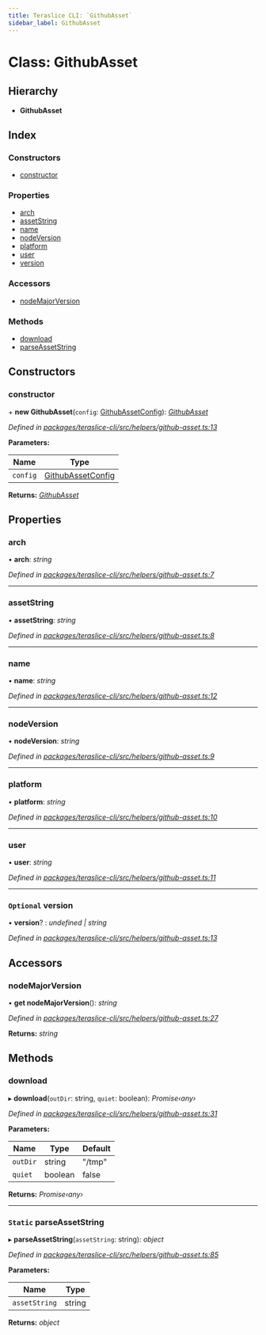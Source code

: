 ```yaml
---
title: Teraslice CLI: `GithubAsset`
sidebar_label: GithubAsset
---
```


# Class: GithubAsset

## Hierarchy

* **GithubAsset**

## Index

### Constructors

* [constructor](githubasset.md#constructor)

### Properties

* [arch](githubasset.md#arch)
* [assetString](githubasset.md#assetstring)
* [name](githubasset.md#name)
* [nodeVersion](githubasset.md#nodeversion)
* [platform](githubasset.md#platform)
* [user](githubasset.md#user)
* [version](githubasset.md#optional-version)

### Accessors

* [nodeMajorVersion](githubasset.md#nodemajorversion)

### Methods

* [download](githubasset.md#download)
* [parseAssetString](githubasset.md#static-parseassetstring)

## Constructors

###  constructor

\+ **new GithubAsset**(`config`: [GithubAssetConfig](../interfaces/githubassetconfig.md)): *[GithubAsset](githubasset.md)*

*Defined in [packages/teraslice-cli/src/helpers/github-asset.ts:13](https://github.com/terascope/teraslice/blob/b843209f9/packages/teraslice-cli/src/helpers/github-asset.ts#L13)*

**Parameters:**

Name | Type |
------ | ------ |
`config` | [GithubAssetConfig](../interfaces/githubassetconfig.md) |

**Returns:** *[GithubAsset](githubasset.md)*

## Properties

###  arch

• **arch**: *string*

*Defined in [packages/teraslice-cli/src/helpers/github-asset.ts:7](https://github.com/terascope/teraslice/blob/b843209f9/packages/teraslice-cli/src/helpers/github-asset.ts#L7)*

___

###  assetString

• **assetString**: *string*

*Defined in [packages/teraslice-cli/src/helpers/github-asset.ts:8](https://github.com/terascope/teraslice/blob/b843209f9/packages/teraslice-cli/src/helpers/github-asset.ts#L8)*

___

###  name

• **name**: *string*

*Defined in [packages/teraslice-cli/src/helpers/github-asset.ts:12](https://github.com/terascope/teraslice/blob/b843209f9/packages/teraslice-cli/src/helpers/github-asset.ts#L12)*

___

###  nodeVersion

• **nodeVersion**: *string*

*Defined in [packages/teraslice-cli/src/helpers/github-asset.ts:9](https://github.com/terascope/teraslice/blob/b843209f9/packages/teraslice-cli/src/helpers/github-asset.ts#L9)*

___

###  platform

• **platform**: *string*

*Defined in [packages/teraslice-cli/src/helpers/github-asset.ts:10](https://github.com/terascope/teraslice/blob/b843209f9/packages/teraslice-cli/src/helpers/github-asset.ts#L10)*

___

###  user

• **user**: *string*

*Defined in [packages/teraslice-cli/src/helpers/github-asset.ts:11](https://github.com/terascope/teraslice/blob/b843209f9/packages/teraslice-cli/src/helpers/github-asset.ts#L11)*

___

### `Optional` version

• **version**? : *undefined | string*

*Defined in [packages/teraslice-cli/src/helpers/github-asset.ts:13](https://github.com/terascope/teraslice/blob/b843209f9/packages/teraslice-cli/src/helpers/github-asset.ts#L13)*

## Accessors

###  nodeMajorVersion

• **get nodeMajorVersion**(): *string*

*Defined in [packages/teraslice-cli/src/helpers/github-asset.ts:27](https://github.com/terascope/teraslice/blob/b843209f9/packages/teraslice-cli/src/helpers/github-asset.ts#L27)*

**Returns:** *string*

## Methods

###  download

▸ **download**(`outDir`: string, `quiet`: boolean): *Promise‹any›*

*Defined in [packages/teraslice-cli/src/helpers/github-asset.ts:31](https://github.com/terascope/teraslice/blob/b843209f9/packages/teraslice-cli/src/helpers/github-asset.ts#L31)*

**Parameters:**

Name | Type | Default |
------ | ------ | ------ |
`outDir` | string | "/tmp" |
`quiet` | boolean | false |

**Returns:** *Promise‹any›*

___

### `Static` parseAssetString

▸ **parseAssetString**(`assetString`: string): *object*

*Defined in [packages/teraslice-cli/src/helpers/github-asset.ts:85](https://github.com/terascope/teraslice/blob/b843209f9/packages/teraslice-cli/src/helpers/github-asset.ts#L85)*

**Parameters:**

Name | Type |
------ | ------ |
`assetString` | string |

**Returns:** *object*
